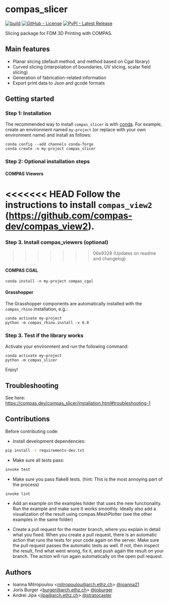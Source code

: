 # compas_slicer

[![build](https://github.com/compas-dev/compas_slicer/workflows/build/badge.svg)](https://github.com/compas-dev/compas_slicer/actions)
[![GitHub - License](https://img.shields.io/github/license/compas-dev/compas_slicer.svg)](https://github.com/compas-dev/compas_slicer/blob/master/LICENSE) 
[![PyPI - Latest Release](https://img.shields.io/pypi/v/COMPAS-SLICER.svg)](https://pypi.python.org/project/COMPAS-SLICER)

Slicing package for FDM 3D Printing with COMPAS.


## Main features

* Planar slicing (default method, and method based on Cgal library)
* Curved slicing (interpolation of boundaries, UV slicing, scalar field slicing)
* Generation of fabrication-related information
* Export print data to Json and gcode formats

## Getting started

### Step 1: Installation

The recommended way to install `compas_slicer` is with [conda](https://conda.io/docs/).
For example, create an environment named ``my-project`` (or replace with your own environment name) and install as follows:

    conda config --add channels conda-forge
    conda create -n my-project compas_slicer

### Step 2: Optional installation steps

#### COMPAS Viewers

<<<<<<< HEAD
Follow the instructions to install `compas_view2` (https://github.com/compas-dev/compas_view2).
=======
### Step 3. Install compas_viewers (optional)
>>>>>>> 06e9328 (Updates on readme and changelog)

#### COMPAS CGAL

    conda install -n my-project compas_cgal

#### Grasshopper

The Grasshopper components are automatically installed with the `compas_rhino` installation, e.g.:

    conda activate my-project
    python -m compas_rhino.install -v 6.0

### Step 3. Test if the library works

Activate your environment and run the following command:

    conda activate my-project
    python -m compas_slicer

Enjoy!

## Troubleshooting

See here: https://compas.dev/compas_slicer/installation.html#troubleshooting-1

## Contributions

Before contributing code:

- Install development dependencies:
```bash
pip install -r requirements-dev.txt
```

- Make sure all tests pass:
```bash
invoke test
```

- Make sure you pass flake8 tests. (hint: This is the most annoying part of the process)
```bash
invoke lint
```

- Add an example on the examples folder that uses the new functionality. Run the example and make sure it works smoothly. Ideally also add a visualization of the result using compas.MeshPlotter (see the other examples in the same folder)

- Create a pull request for the master branch, where you explain in detail what you fixed. When you create a pull request, there is an automatic action that runs the tests for your code again on the server.
Make sure the pull request passes the automatic tests as well. If not, then inspect the result, find what went wrong, fix it, and push again the result on your branch. The action will run again automatically on the open pull request.


## Authors

* Ioanna Mitropoulou <<mitropoulou@arch.ethz.ch>> [@ioanna21](https://github.com/ioanna21)
* Joris Burger <<burger@arch.ethz.ch>> [@joburger](https://github.com/joburger)
* Andrei Jipa <<jipa@arch.ethz.ch>> [@stratocaster](https://github.com/stratocaster)